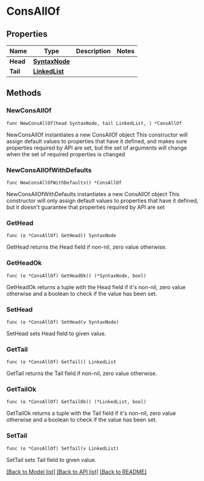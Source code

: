 # ConsAllOf

## Properties

Name | Type | Description | Notes
------------ | ------------- | ------------- | -------------
**Head** | [**SyntaxNode**](SyntaxNode.md) |  | 
**Tail** | [**LinkedList**](LinkedList.md) |  | 

## Methods

### NewConsAllOf

`func NewConsAllOf(head SyntaxNode, tail LinkedList, ) *ConsAllOf`

NewConsAllOf instantiates a new ConsAllOf object
This constructor will assign default values to properties that have it defined,
and makes sure properties required by API are set, but the set of arguments
will change when the set of required properties is changed

### NewConsAllOfWithDefaults

`func NewConsAllOfWithDefaults() *ConsAllOf`

NewConsAllOfWithDefaults instantiates a new ConsAllOf object
This constructor will only assign default values to properties that have it defined,
but it doesn't guarantee that properties required by API are set

### GetHead

`func (o *ConsAllOf) GetHead() SyntaxNode`

GetHead returns the Head field if non-nil, zero value otherwise.

### GetHeadOk

`func (o *ConsAllOf) GetHeadOk() (*SyntaxNode, bool)`

GetHeadOk returns a tuple with the Head field if it's non-nil, zero value otherwise
and a boolean to check if the value has been set.

### SetHead

`func (o *ConsAllOf) SetHead(v SyntaxNode)`

SetHead sets Head field to given value.


### GetTail

`func (o *ConsAllOf) GetTail() LinkedList`

GetTail returns the Tail field if non-nil, zero value otherwise.

### GetTailOk

`func (o *ConsAllOf) GetTailOk() (*LinkedList, bool)`

GetTailOk returns a tuple with the Tail field if it's non-nil, zero value otherwise
and a boolean to check if the value has been set.

### SetTail

`func (o *ConsAllOf) SetTail(v LinkedList)`

SetTail sets Tail field to given value.



[[Back to Model list]](../README.md#documentation-for-models) [[Back to API list]](../README.md#documentation-for-api-endpoints) [[Back to README]](../README.md)


